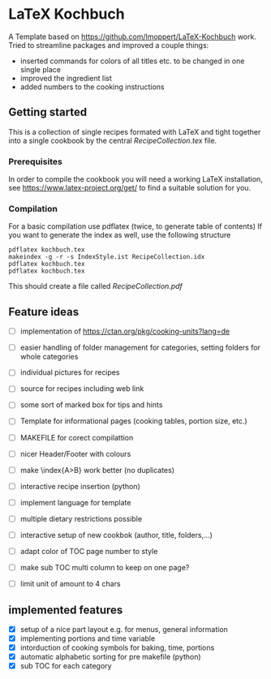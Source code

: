 # LaTeX Kochbuch
A Template based on https://github.com/lmoppert/LaTeX-Kochbuch work.
Tried to streamline packages and improved a couple things:
- inserted commands for colors of all titles etc. to be changed in one single place
- improved the ingredient list
- added numbers to the cooking instructions

## Getting started
This is a collection of single recipes formated with LaTeX and tight together into a single cookbook by the central *RecipeCollection.tex* file.

### Prerequisites
In order to compile the cookbook you will need a working LaTeX installation, see https://www.latex-project.org/get/ to find a suitable solution for you.

### Compilation
For a basic compilation use pdflatex (twice, to generate table of contents)
If you want to generate the index as well, use the following structure
```
pdflatex kochbuch.tex
makeindex -g -r -s IndexStyle.ist RecipeCollection.idx
pdflatex kochbuch.tex
pdflatex kochbuch.tex
```
This should create a file called *RecipeCollection.pdf*

## Feature ideas
- [ ] implementation of https://ctan.org/pkg/cooking-units?lang=de
- [ ] easier handling of folder management for categories, setting folders for whole categories
- [ ] individual pictures for recipes
- [ ] source for recipes including web link
- [ ] some sort of marked box for tips and hints
- [ ] Template for informational pages (cooking tables, portion size, etc.)
- [ ] MAKEFILE for corect compilattion
- [ ] nicer Header/Footer with colours
- [ ] make \index{A>B} work better (no duplicates)
- [ ] interactive recipe insertion (python)
- [ ] implement language for template
- [ ] multiple dietary restrictions possible
- [ ] interactive setup of new cookbok (author, title, folders,...)
- [ ] adapt color of TOC page number to style
- [ ] make sub TOC multi column to keep on one page?
- [ ]	limit unit of amount to 4 chars



## implemented features

- [x] setup of a nice part layout e.g. for menus, general information 
- [x] implementing portions and time variable
- [x] intorduction of cooking symbols for baking, time, portions
- [x] automatic alphabetic sorting for pre makefile (python)
- [x] sub TOC for each category
